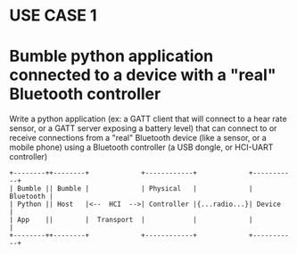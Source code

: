 USE CASE 1
==========

# Bumble python application connected to a device with a "real" Bluetooth controller

Write a python application (ex: a GATT client that will connect to a hear rate sensor, or a GATT server exposing a battery level) that can connect to or receive connections from a "real" Bluetooth device (like a sensor, or a mobile phone) using a Bluetooth controller (a USB dongle, or HCI-UART controller)

```
+--------++--------+             +------------+             +-----------+
| Bumble || Bumble |             | Physical   |             | Bluetooth |
| Python || Host   |<--  HCI  -->| Controller |{...radio...}| Device    |
| App    ||        |  Transport  |            |             |           |
+--------++--------+             +------------+             +-----------+
```
